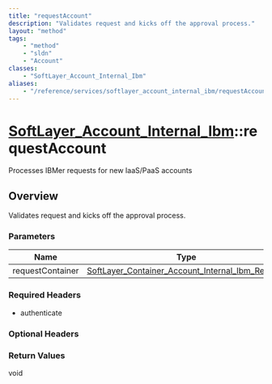 ```yaml
---
title: "requestAccount"
description: "Validates request and kicks off the approval process."
layout: "method"
tags:
    - "method"
    - "sldn"
    - "Account"
classes:
    - "SoftLayer_Account_Internal_Ibm"
aliases:
    - "/reference/services/softlayer_account_internal_ibm/requestAccount"
---
```

# [SoftLayer_Account_Internal_Ibm](/reference/services/SoftLayer_Account_Internal_Ibm)::requestAccount

Processes IBMer requests for new IaaS/PaaS accounts


## Overview 
Validates request and kicks off the approval process. 

### Parameters 
|Name | Type | Description |
| --- | --- | --- |
|requestContainer| <a href='/reference/datatypes/SoftLayer_Container_Account_Internal_Ibm_Request'>SoftLayer_Container_Account_Internal_Ibm_Request </a>| |


### Required Headers
* authenticate

### Optional Headers

### Return Values
void

